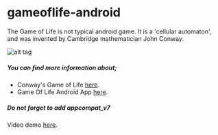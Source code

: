 # gameoflife-android
The Game of Life is not typical android game. It is a 'cellular automaton', and was invented by Cambridge mathematician John Conway.

![alt tag](http://www-static.opera.com/static-heap/94/940af209dbb10bd917ff1a2c6ed0ed80ad02dd49/google-play-en@2x.png)
##### You can find more information about;
* Conway's Game of Life [here](http://tr.wikipedia.org/wiki/Conway%27in_Hayat_Oyunu).
* Game Of Life Android App [here](http://mcemilg.blogspot.com).

##### Do not forget to add appcompat_v7
Video demo [here](http://youtu.be/dYfBsG_vlqg).
